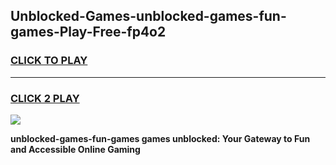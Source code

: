 
## Unblocked-Games-unblocked-games-fun-games-Play-Free-fp4o2
<h3>
<a href="https://premium76.site?title=unblocked-games-fun-games&ref=12A">CLICK TO PLAY</a></h3>
<hr>

<h3>
<a href="https://premium76.site?title=unblocked-games-fun-games&ref=12A">CLICK 2 PLAY</a>
  
</h3>

<a href="https://premium76.site?title=unblocked-games-fun-games&ref=12A"><img src="https://clearcache.store/games.png"></a>


**unblocked-games-fun-games games unblocked: Your Gateway to Fun and Accessible Online Gaming**
